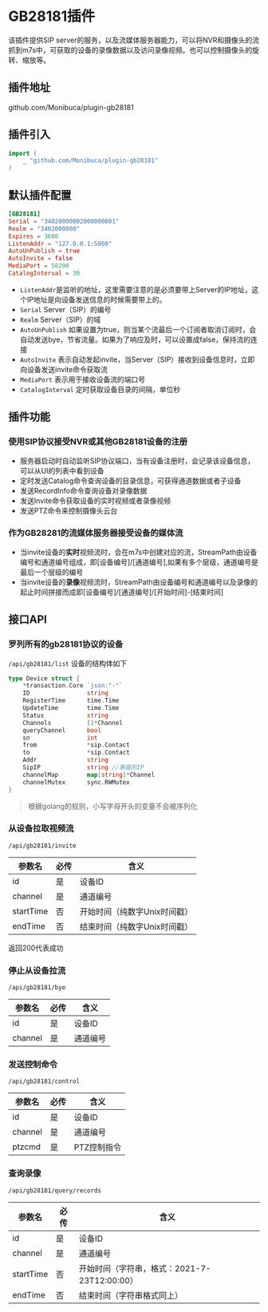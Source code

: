 # GB28181插件

该插件提供SIP server的服务，以及流媒体服务器能力，可以将NVR和摄像头的流抓到m7s中，可获取的设备的录像数据以及访问录像视频。也可以控制摄像头的旋转、缩放等。

## 插件地址

github.com/Monibuca/plugin-gb28181

## 插件引入
```go
import (
    _ "github.com/Monibuca/plugin-gb28181"
)
```

## 默认插件配置

```toml
[GB28181]
Serial = "34020000002000000001"
Realm = "3402000000"
Expires = 3600
ListenAddr = "127.0.0.1:5060"
AutoUnPublish = true 
AutoInvite = false
MediaPort = 58200
CatalogInterval = 30
```

- `ListenAddr`是监听的地址，这里需要注意的是必须要带上Server的IP地址，这个IP地址是向设备发送信息的时候需要带上的。
- `Serial` Server（SIP）的编号
- `Realm` Server（SIP）的域
- `AutoUnPublish` 如果设置为true，则当某个流最后一个订阅者取消订阅时，会自动发送bye，节省流量。如果为了响应及时，可以设置成false，保持流的连接
- `AutoInvite` 表示自动发起invite，当Server（SIP）接收到设备信息时，立即向设备发送invite命令获取流
- `MediaPort` 表示用于接收设备流的端口号
- `CatalogInterval` 定时获取设备目录的间隔，单位秒

## 插件功能

### 使用SIP协议接受NVR或其他GB28181设备的注册

- 服务器启动时自动监听SIP协议端口，当有设备注册时，会记录该设备信息，可以从UI的列表中看到设备
- 定时发送Catalog命令查询设备的目录信息，可获得通道数据或者子设备
- 发送RecordInfo命令查询设备对录像数据
- 发送Invite命令获取设备的实时视频或者录像视频
- 发送PTZ命令来控制摄像头云台

### 作为GB28281的流媒体服务器接受设备的媒体流

- 当invite设备的**实时**视频流时，会在m7s中创建对应的流，StreamPath由设备编号和通道编号组成，即[设备编号]/[通道编号],如果有多个层级，通道编号是最后一个层级的编号
- 当invite设备的**录像**视频流时，StreamPath由设备编号和通道编号以及录像的起止时间拼接而成即[设备编号]/[通道编号]/[开始时间]-[结束时间]

## 接口API

### 罗列所有的gb28181协议的设备
`/api/gb28181/list`
设备的结构体如下
```go
type Device struct {
	*transaction.Core `json:"-"`
	ID                string
	RegisterTime      time.Time
	UpdateTime        time.Time
	Status            string
	Channels          []*Channel
	queryChannel      bool
	sn                int
	from              *sip.Contact
	to                *sip.Contact
	Addr              string
	SipIP             string //暴露的IP
	channelMap        map[string]*Channel
	channelMutex      sync.RWMutex
}
```
> 根据golang的规则，小写字母开头的变量不会被序列化

### 从设备拉取视频流
`/api/gb28181/invite`

参数名 | 必传 | 含义 
|----|---|---
id|是 | 设备ID
channel|是|通道编号
startTime|否|开始时间（纯数字Unix时间戳）
endTime|否|结束时间（纯数字Unix时间戳）

返回200代表成功

### 停止从设备拉流

`/api/gb28181/bye`

参数名 | 必传 | 含义 
|----|---|---
id|是 | 设备ID
channel|是|通道编号

### 发送控制命令

`/api/gb28181/control`

参数名 | 必传 | 含义 
|----|---|---
id|是 | 设备ID
channel|是|通道编号
ptzcmd|是|PTZ控制指令

### 查询录像

`/api/gb28181/query/records`

参数名 | 必传 | 含义 
|----|---|---
id|是 | 设备ID
channel|是|通道编号
startTime|否|开始时间（字符串，格式：2021-7-23T12:00:00）
endTime|否|结束时间（字符串格式同上）
